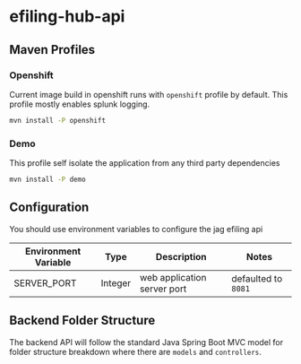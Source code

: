 # efiling-hub-api

## Maven Profiles

### Openshift

Current image build in openshift runs with `openshift` profile by default.
This profile mostly enables splunk logging.

```bash
mvn install -P openshift
```

### Demo

This profile self isolate the application from any third party dependencies

```bash
mvn install -P demo
```

## Configuration

You should use environment variables to configure the jag efiling api

| Environment Variable | Type    | Description                 | Notes               |
| -------------------- | ------- | --------------------------- | ------------------- |
| SERVER_PORT          | Integer | web application server port | defaulted to `8081` |

## Backend Folder Structure

The backend API will follow the standard Java Spring Boot MVC model for folder structure breakdown where there are `models` and `controllers`.
